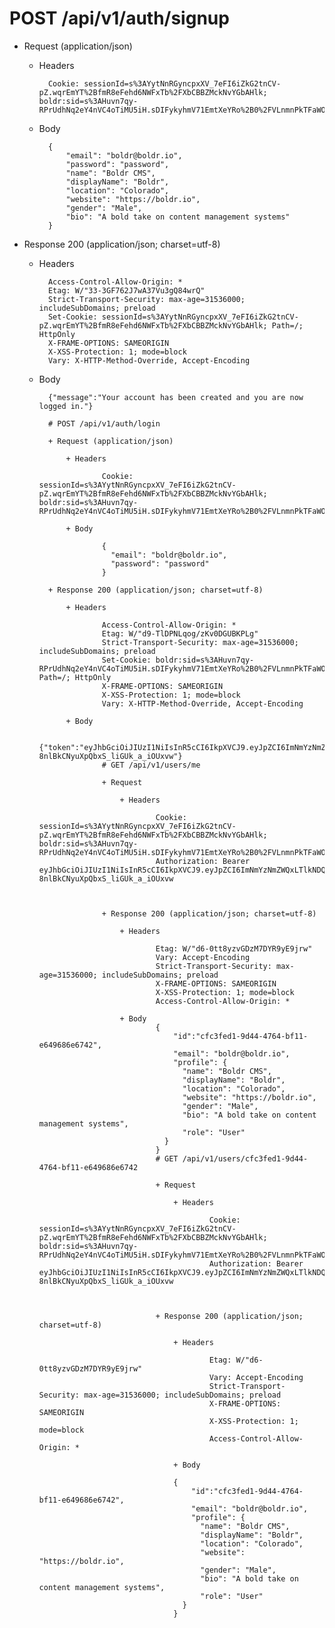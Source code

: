 # POST /api/v1/auth/signup

+ Request (application/json)

    + Headers

            Cookie: sessionId=s%3AYytNnRGyncpxXV_7eFI6iZkG2tnCV-pZ.wqrEmYT%2BfmR8eFehd6NWFxTb%2FXbCBBZMckNvYGbAHlk; boldr:sid=s%3AHuvn7qy-RPrUdhNq2eY4nVC4oTiMU5iH.sDIFykyhmV71EmtXeYRo%2B0%2FVLnmnPkTFaWOizgkunUs

    + Body

            {
                "email": "boldr@boldr.io",
                "password": "password",
                "name": "Boldr CMS",
                "displayName": "Boldr",
                "location": "Colorado",
                "website": "https://boldr.io",
                "gender": "Male",
                "bio": "A bold take on content management systems"
            }

+ Response 200 (application/json; charset=utf-8)

    + Headers

            Access-Control-Allow-Origin: *
            Etag: W/"33-3GF762J7wA37Vu3gQ84wrQ"
            Strict-Transport-Security: max-age=31536000; includeSubDomains; preload
            Set-Cookie: sessionId=s%3AYytNnRGyncpxXV_7eFI6iZkG2tnCV-pZ.wqrEmYT%2BfmR8eFehd6NWFxTb%2FXbCBBZMckNvYGbAHlk; Path=/; HttpOnly
            X-FRAME-OPTIONS: SAMEORIGIN
            X-XSS-Protection: 1; mode=block
            Vary: X-HTTP-Method-Override, Accept-Encoding

    + Body

            {"message":"Your account has been created and you are now logged in."}

            # POST /api/v1/auth/login

            + Request (application/json)

                + Headers

                        Cookie: sessionId=s%3AYytNnRGyncpxXV_7eFI6iZkG2tnCV-pZ.wqrEmYT%2BfmR8eFehd6NWFxTb%2FXbCBBZMckNvYGbAHlk; boldr:sid=s%3AHuvn7qy-RPrUdhNq2eY4nVC4oTiMU5iH.sDIFykyhmV71EmtXeYRo%2B0%2FVLnmnPkTFaWOizgkunUs

                + Body

                        {
                          "email": "boldr@boldr.io",
                          "password": "password"
                        }

            + Response 200 (application/json; charset=utf-8)

                + Headers

                        Access-Control-Allow-Origin: *
                        Etag: W/"d9-TlDPNLqog/zKv0DGUBKPLg"
                        Strict-Transport-Security: max-age=31536000; includeSubDomains; preload
                        Set-Cookie: boldr:sid=s%3AHuvn7qy-RPrUdhNq2eY4nVC4oTiMU5iH.sDIFykyhmV71EmtXeYRo%2B0%2FVLnmnPkTFaWOizgkunUs; Path=/; HttpOnly
                        X-FRAME-OPTIONS: SAMEORIGIN
                        X-XSS-Protection: 1; mode=block
                        Vary: X-HTTP-Method-Override, Accept-Encoding

                + Body

                        {"token":"eyJhbGciOiJIUzI1NiIsInR5cCI6IkpXVCJ9.eyJpZCI6ImNmYzNmZWQxLTlkNDQtNDc2NC1iZjExLWU2NDk2ODZlNjc0MiIsInJvbGUiOiJ1c2VyIiwiaWF0IjoxNDY4MTk3MTU4LCJleHAiOjE0NjgyMDA3NTh9.kISmtRB7rJE4-8nlBkCNyuXpQbxS_liGUk_a_iOUxvw"}
                        # GET /api/v1/users/me

                        + Request

                            + Headers

                                    Cookie: sessionId=s%3AYytNnRGyncpxXV_7eFI6iZkG2tnCV-pZ.wqrEmYT%2BfmR8eFehd6NWFxTb%2FXbCBBZMckNvYGbAHlk; boldr:sid=s%3AHuvn7qy-RPrUdhNq2eY4nVC4oTiMU5iH.sDIFykyhmV71EmtXeYRo%2B0%2FVLnmnPkTFaWOizgkunUs
                                    Authorization: Bearer eyJhbGciOiJIUzI1NiIsInR5cCI6IkpXVCJ9.eyJpZCI6ImNmYzNmZWQxLTlkNDQtNDc2NC1iZjExLWU2NDk2ODZlNjc0MiIsInJvbGUiOiJ1c2VyIiwiaWF0IjoxNDY4MTk3MTU4LCJleHAiOjE0NjgyMDA3NTh9.kISmtRB7rJE4-8nlBkCNyuXpQbxS_liGUk_a_iOUxvw



                        + Response 200 (application/json; charset=utf-8)

                            + Headers

                                    Etag: W/"d6-0tt8yzvGDzM7DYR9yE9jrw"
                                    Vary: Accept-Encoding
                                    Strict-Transport-Security: max-age=31536000; includeSubDomains; preload
                                    X-FRAME-OPTIONS: SAMEORIGIN
                                    X-XSS-Protection: 1; mode=block
                                    Access-Control-Allow-Origin: *

                            + Body
                                    {   
                                        "id":"cfc3fed1-9d44-4764-bf11-e649686e6742",
                                        "email": "boldr@boldr.io",
                                        "profile": {
                                          "name": "Boldr CMS",
                                          "displayName": "Boldr",
                                          "location": "Colorado",
                                          "website": "https://boldr.io",
                                          "gender": "Male",
                                          "bio": "A bold take on content management systems",
                                          "role": "User"
                                      }
                                    }
                                    # GET /api/v1/users/cfc3fed1-9d44-4764-bf11-e649686e6742

                                    + Request

                                        + Headers

                                                Cookie: sessionId=s%3AYytNnRGyncpxXV_7eFI6iZkG2tnCV-pZ.wqrEmYT%2BfmR8eFehd6NWFxTb%2FXbCBBZMckNvYGbAHlk; boldr:sid=s%3AHuvn7qy-RPrUdhNq2eY4nVC4oTiMU5iH.sDIFykyhmV71EmtXeYRo%2B0%2FVLnmnPkTFaWOizgkunUs
                                                Authorization: Bearer eyJhbGciOiJIUzI1NiIsInR5cCI6IkpXVCJ9.eyJpZCI6ImNmYzNmZWQxLTlkNDQtNDc2NC1iZjExLWU2NDk2ODZlNjc0MiIsInJvbGUiOiJ1c2VyIiwiaWF0IjoxNDY4MTk3MTU4LCJleHAiOjE0NjgyMDA3NTh9.kISmtRB7rJE4-8nlBkCNyuXpQbxS_liGUk_a_iOUxvw



                                    + Response 200 (application/json; charset=utf-8)

                                        + Headers

                                                Etag: W/"d6-0tt8yzvGDzM7DYR9yE9jrw"
                                                Vary: Accept-Encoding
                                                Strict-Transport-Security: max-age=31536000; includeSubDomains; preload
                                                X-FRAME-OPTIONS: SAMEORIGIN
                                                X-XSS-Protection: 1; mode=block
                                                Access-Control-Allow-Origin: *

                                        + Body

                                        {   
                                            "id":"cfc3fed1-9d44-4764-bf11-e649686e6742",
                                            "email": "boldr@boldr.io",
                                            "profile": {
                                              "name": "Boldr CMS",
                                              "displayName": "Boldr",
                                              "location": "Colorado",
                                              "website": "https://boldr.io",
                                              "gender": "Male",
                                              "bio": "A bold take on content management systems",
                                              "role": "User"
                                          }
                                        }

